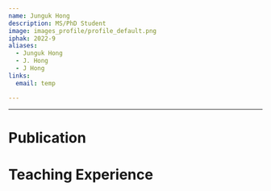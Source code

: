 ```yaml
---
name: Junguk Hong
description: MS/PhD Student
image: images_profile/profile_default.png
iphak: 2022-9
aliases:
  - Junguk Hong
  - J. Hong
  - J Hong
links:
  email: temp

---
```




---

# Publication




# Teaching Experience
